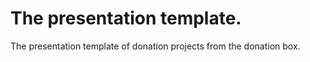 # The presentation template.

The presentation template of donation projects from the donation box.

